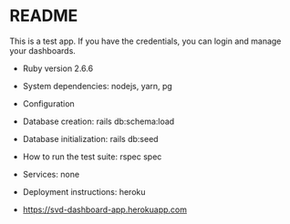 # README

This is a test app.
If you have the credentials, you can login and manage your dashboards.

* Ruby version 2.6.6

* System dependencies: nodejs, yarn, pg

* Configuration

* Database creation: rails db:schema:load

* Database initialization: rails db:seed

* How to run the test suite: rspec spec

* Services: none

* Deployment instructions: heroku

* https://svd-dashboard-app.herokuapp.com
